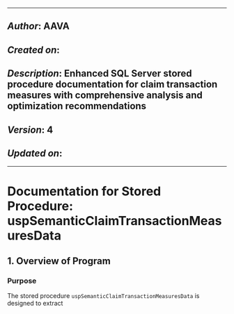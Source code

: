 _____________________________________________
## *Author*: AAVA
## *Created on*:   
## *Description*:   Enhanced SQL Server stored procedure documentation for claim transaction measures with comprehensive analysis and optimization recommendations
## *Version*: 4 
## *Updated on*: 
_____________________________________________

# Documentation for Stored Procedure: uspSemanticClaimTransactionMeasuresData

## 1. Overview of Program

### Purpose
The stored procedure `uspSemanticClaimTransactionMeasuresData` is designed to extract